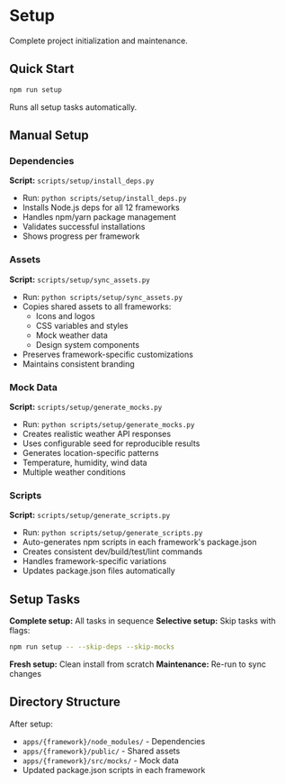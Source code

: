 # Setup

Complete project initialization and maintenance.

## Quick Start

```bash
npm run setup
```

Runs all setup tasks automatically.

## Manual Setup

### Dependencies
**Script:** `scripts/setup/install_deps.py`
- Run: `python scripts/setup/install_deps.py`
- Installs Node.js deps for all 12 frameworks
- Handles npm/yarn package management  
- Validates successful installations
- Shows progress per framework

### Assets
**Script:** `scripts/setup/sync_assets.py`
- Run: `python scripts/setup/sync_assets.py`
- Copies shared assets to all frameworks:
  - Icons and logos
  - CSS variables and styles
  - Mock weather data
  - Design system components
- Preserves framework-specific customizations
- Maintains consistent branding

### Mock Data
**Script:** `scripts/setup/generate_mocks.py`
- Run: `python scripts/setup/generate_mocks.py`
- Creates realistic weather API responses
- Uses configurable seed for reproducible results
- Generates location-specific patterns
- Temperature, humidity, wind data
- Multiple weather conditions

### Scripts
**Script:** `scripts/setup/generate_scripts.py`  
- Run: `python scripts/setup/generate_scripts.py`
- Auto-generates npm scripts in each framework's package.json
- Creates consistent dev/build/test/lint commands
- Handles framework-specific variations
- Updates package.json files automatically

## Setup Tasks

**Complete setup:** All tasks in sequence
**Selective setup:** Skip tasks with flags:
```bash
npm run setup -- --skip-deps --skip-mocks
```

**Fresh setup:** Clean install from scratch
**Maintenance:** Re-run to sync changes

## Directory Structure

After setup:
- `apps/{framework}/node_modules/` - Dependencies
- `apps/{framework}/public/` - Shared assets  
- `apps/{framework}/src/mocks/` - Mock data
- Updated package.json scripts in each framework